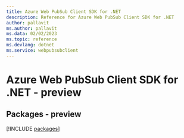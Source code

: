 ```yaml
---
title: Azure Web PubSub Client SDK for .NET
description: Reference for Azure Web PubSub Client SDK for .NET
author: pallavit
ms.author: pallavit
ms.data: 02/02/2023
ms.topic: reference
ms.devlang: dotnet
ms.service: webpubsubclient
---
```

# Azure Web PubSub Client SDK for .NET - preview
## Packages - preview
[!INCLUDE [packages](web-pubsub-client-index.md)]